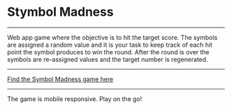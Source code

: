 # Stymbol Madness

-----

Web app game where the objective is to hit the target score. The symbols are assigned a random value and it is your task to keep track of each hit point the symbol produces to win the round. After the round is over the symbols are re-assigned values and the target number is regenerated.

----

[Find the Symbol Madness game here](https://symbolmadness.herokuapp.com/)

---

The game is mobile responsive. Play on the go!
